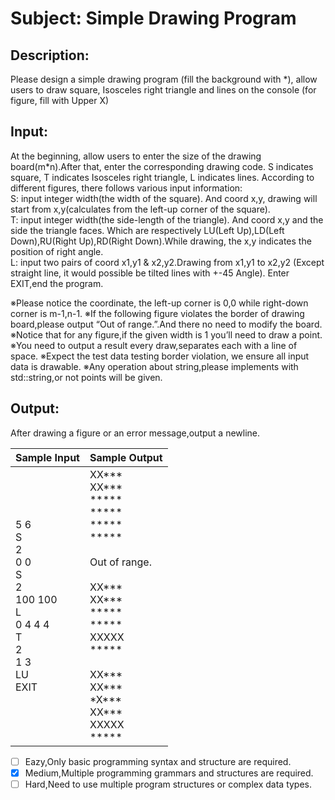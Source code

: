 # Subject: Simple Drawing Program
## Description:
Please design a simple drawing program (fill the background with *), allow users to draw square, Isosceles right triangle and lines on the console (for figure, fill with Upper X)

## Input:
At the beginning, allow users to enter the size of the drawing board(m*n).After that, enter the corresponding drawing code. S indicates square, T indicates Isosceles right triangle, L indicates lines. According to different figures, there follows various input information:<br>
S: input integer width(the width of the square). And coord x,y, drawing will start from x,y(calculates from the left-up corner of the square).<br>
T: input integer width(the side-length of the triangle). And coord x,y and the side the triangle faces. Which are respectively LU(Left Up),LD(Left Down),RU(Right Up),RD(Right Down).While drawing, the x,y indicates the position of right angle.<br>
L: input two pairs of coord x1,y1 & x2,y2.Drawing from x1,y1 to x2,y2 (Except straight line, it would possible be tilted lines with +-45 Angle).
Enter EXIT,end the program.

※Please notice the coordinate, the left-up corner is 0,0 while right-down corner is m-1,n-1.
※If the following figure violates the border of drawing board,please output
“Out of range.”.And there no need to modify the board.
※Notice that for any figure,if the given width is 1 you’ll need to draw a point.
※You need to output a result every draw,separates each with a line of space.
※Expect the test data testing border violation, we ensure all input data is drawable.
※Any operation about string,please implements with std::string,or not points will be given.




## Output:
After drawing a figure or an error message,output a newline.

| Sample Input	 | Sample Output |
| -------- | -------- |
|    5 6<br>S<br>2<br>0 0<br>S<br>2<br>100 100<br>L<br>0 4 4 4<br>T<br>2<br>1 3<br>LU<br>EXIT|  XX***<br>XX***<br>***** <br>\*\*\*\*\*<br>\*\*\*\*\*<br>\*\*\*\*\*<br><br>Out of range.<br><br>XX***<br>XX***<br>\*\*\*\*\*<br>\*\*\*\*\*<br>XXXXX<br>\*\*\*\*\*<br><br>XX***<br>XX***<br>\*X\*\*\*<br>XX\*\*\*<br>XXXXX<br>*****|


- [ ]  Eazy,Only basic programming syntax and structure are required.
- [x]  Medium,Multiple programming grammars and structures are required.
- [ ] Hard,Need to use multiple program structures or complex data types.